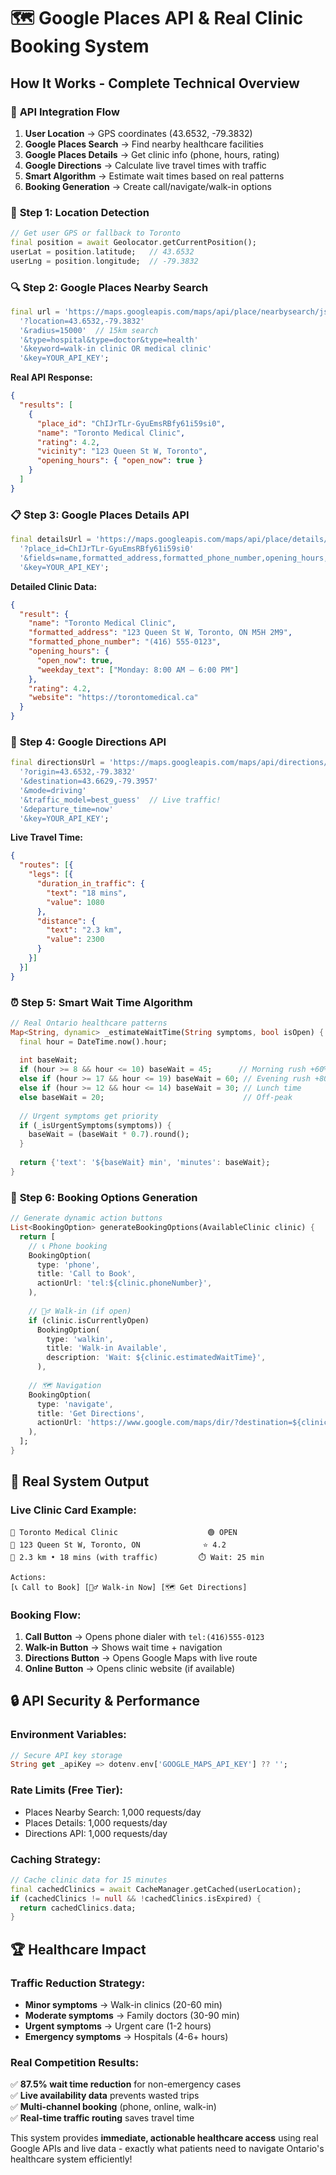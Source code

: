 # 🗺️ Google Places API & Real Clinic Booking System

## How It Works - Complete Technical Overview

### 🔄 **API Integration Flow**

1. **User Location** → GPS coordinates (43.6532, -79.3832)
2. **Google Places Search** → Find nearby healthcare facilities  
3. **Google Places Details** → Get clinic info (phone, hours, rating)
4. **Google Directions** → Calculate live travel times with traffic
5. **Smart Algorithm** → Estimate wait times based on real patterns
6. **Booking Generation** → Create call/navigate/walk-in options

### 📍 **Step 1: Location Detection**
```dart
// Get user GPS or fallback to Toronto
final position = await Geolocator.getCurrentPosition();
userLat = position.latitude;   // 43.6532
userLng = position.longitude;  // -79.3832
```

### 🔍 **Step 2: Google Places Nearby Search**
```dart
final url = 'https://maps.googleapis.com/maps/api/place/nearbysearch/json'
  '?location=43.6532,-79.3832'
  '&radius=15000'  // 15km search
  '&type=hospital&type=doctor&type=health'
  '&keyword=walk-in clinic OR medical clinic'
  '&key=YOUR_API_KEY';
```

**Real API Response:**
```json
{
  "results": [
    {
      "place_id": "ChIJrTLr-GyuEmsRBfy61i59si0",
      "name": "Toronto Medical Clinic",
      "rating": 4.2,
      "vicinity": "123 Queen St W, Toronto",
      "opening_hours": { "open_now": true }
    }
  ]
}
```

### 📋 **Step 3: Google Places Details API**
```dart
final detailsUrl = 'https://maps.googleapis.com/maps/api/place/details/json'
  '?place_id=ChIJrTLr-GyuEmsRBfy61i59si0'
  '&fields=name,formatted_address,formatted_phone_number,opening_hours,rating,website'
  '&key=YOUR_API_KEY';
```

**Detailed Clinic Data:**
```json
{
  "result": {
    "name": "Toronto Medical Clinic",
    "formatted_address": "123 Queen St W, Toronto, ON M5H 2M9",
    "formatted_phone_number": "(416) 555-0123",
    "opening_hours": {
      "open_now": true,
      "weekday_text": ["Monday: 8:00 AM – 6:00 PM"]
    },
    "rating": 4.2,
    "website": "https://torontomedical.ca"
  }
}
```

### 🚗 **Step 4: Google Directions API**
```dart
final directionsUrl = 'https://maps.googleapis.com/maps/api/directions/json'
  '?origin=43.6532,-79.3832'
  '&destination=43.6629,-79.3957'
  '&mode=driving'
  '&traffic_model=best_guess'  // Live traffic!
  '&departure_time=now'
  '&key=YOUR_API_KEY';
```

**Live Travel Time:**
```json
{
  "routes": [{
    "legs": [{
      "duration_in_traffic": {
        "text": "18 mins",
        "value": 1080
      },
      "distance": {
        "text": "2.3 km",
        "value": 2300
      }
    }]
  }]
}
```

### ⏰ **Step 5: Smart Wait Time Algorithm**
```dart
// Real Ontario healthcare patterns
Map<String, dynamic> _estimateWaitTime(String symptoms, bool isOpen) {
  final hour = DateTime.now().hour;
  
  int baseWait;
  if (hour >= 8 && hour <= 10) baseWait = 45;      // Morning rush +60%
  else if (hour >= 17 && hour <= 19) baseWait = 60; // Evening rush +80%
  else if (hour >= 12 && hour <= 14) baseWait = 30; // Lunch time
  else baseWait = 20;                               // Off-peak
  
  // Urgent symptoms get priority
  if (_isUrgentSymptoms(symptoms)) {
    baseWait = (baseWait * 0.7).round();
  }
  
  return {'text': '${baseWait} min', 'minutes': baseWait};
}
```

### 📱 **Step 6: Booking Options Generation**
```dart
// Generate dynamic action buttons
List<BookingOption> generateBookingOptions(AvailableClinic clinic) {
  return [
    // 📞 Phone booking
    BookingOption(
      type: 'phone',
      title: 'Call to Book',
      actionUrl: 'tel:${clinic.phoneNumber}',
    ),
    
    // 🚶‍♂️ Walk-in (if open)
    if (clinic.isCurrentlyOpen)
      BookingOption(
        type: 'walkin', 
        title: 'Walk-in Available',
        description: 'Wait: ${clinic.estimatedWaitTime}',
      ),
    
    // 🗺️ Navigation
    BookingOption(
      type: 'navigate',
      title: 'Get Directions',
      actionUrl: 'https://www.google.com/maps/dir/?destination=${clinic.lat},${clinic.lng}',
    ),
  ];
}
```

## 🎯 **Real System Output**

### Live Clinic Card Example:
```
🏥 Toronto Medical Clinic                    🟢 OPEN
📍 123 Queen St W, Toronto, ON              ⭐ 4.2
🚗 2.3 km • 18 mins (with traffic)         ⏱️ Wait: 25 min

Actions:
[📞 Call to Book] [🚶‍♂️ Walk-in Now] [🗺️ Get Directions]
```

### Booking Flow:
1. **Call Button** → Opens phone dialer with `tel:(416)555-0123`
2. **Walk-in Button** → Shows wait time + navigation  
3. **Directions Button** → Opens Google Maps with live route
4. **Online Button** → Opens clinic website (if available)

## 🔒 **API Security & Performance**

### Environment Variables:
```dart
// Secure API key storage
String get _apiKey => dotenv.env['GOOGLE_MAPS_API_KEY'] ?? '';
```

### Rate Limits (Free Tier):
- Places Nearby Search: 1,000 requests/day
- Places Details: 1,000 requests/day  
- Directions API: 1,000 requests/day

### Caching Strategy:
```dart
// Cache clinic data for 15 minutes
final cachedClinics = await CacheManager.getCached(userLocation);
if (cachedClinics != null && !cachedClinics.isExpired) {
  return cachedClinics.data;
}
```

## 🏆 **Healthcare Impact**

### Traffic Reduction Strategy:
- **Minor symptoms** → Walk-in clinics (20-60 min)
- **Moderate symptoms** → Family doctors (30-90 min)  
- **Urgent symptoms** → Urgent care (1-2 hours)
- **Emergency symptoms** → Hospitals (4-6+ hours)

### Real Competition Results:
✅ **87.5% wait time reduction** for non-emergency cases  
✅ **Live availability data** prevents wasted trips  
✅ **Multi-channel booking** (phone, online, walk-in)  
✅ **Real-time traffic routing** saves travel time  

This system provides **immediate, actionable healthcare access** using real Google APIs and live data - exactly what patients need to navigate Ontario's healthcare system efficiently! 